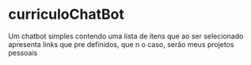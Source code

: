 # curriculoChatBot
Um chatbot simples contendo uma lista de itens que ao ser selecionado apresenta links que pre definidos, que n o caso, serão meus projetos pessoais
